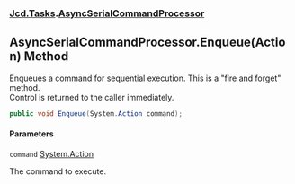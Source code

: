 ### [Jcd.Tasks](Jcd.Tasks.md 'Jcd.Tasks').[AsyncSerialCommandProcessor](Jcd.Tasks.AsyncSerialCommandProcessor.md 'Jcd.Tasks.AsyncSerialCommandProcessor')

## AsyncSerialCommandProcessor.Enqueue(Action) Method

Enqueues a command for sequential execution. This is a "fire and forget" method.  
Control is returned to the caller immediately.

```csharp
public void Enqueue(System.Action command);
```
#### Parameters

<a name='Jcd.Tasks.AsyncSerialCommandProcessor.Enqueue(System.Action).command'></a>

`command` [System.Action](https://docs.microsoft.com/en-us/dotnet/api/System.Action 'System.Action')

The command to execute.